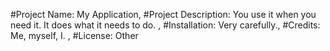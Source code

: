 #Project Name: My Application,
  #Project Description: You use it when you need it. It does what it needs to do. ,
  #Installation: Very carefully.,
  #Credits:  Me, myself, I. ,
  #License: Other

